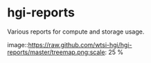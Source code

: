 hgi-reports
===========

Various reports for compute and storage usage.

image::https://raw.github.com/wtsi-hgi/hgi-reports/master/treemap.png:scale: 25 %
